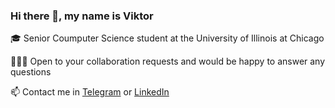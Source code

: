 ### Hi there 👋, my name is Viktor

🎓 Senior Coumputer Science student at the University of Illinois at Chicago

👨🏼‍💻 Open to your collaboration requests and would be happy to answer any questions

📫 Contact me in [Telegram](https://t.me/kirillovmr) or [LinkedIn](https://linkedin.com/in/kirillovmr/)
